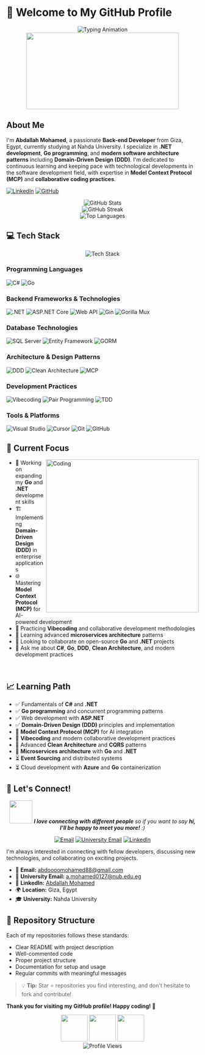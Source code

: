 # 👋 Welcome to My GitHub Profile

<div align="center">
  <img src="https://readme-typing-svg.herokuapp.com?font=Fira+Code&size=30&duration=3000&pause=1000&color=0078D4&center=true&vCenter=true&width=600&height=100&lines=Hi+there!+I'm+Abdallah+Mohamed+%F0%9F%91%8B;Back-End+Developer+%F0%9F%9A%80;.NET+%26+Go+Specialist+%F0%9F%92%BB;Domain-Driven+Design+Beginner+%F0%9F%8F%97%EF%B8%8F" alt="Typing Animation">
</div>

<div align="center">
  <img src="https://github.com/abhisheknaiidu/abhisheknaiidu/blob/master/code.gif?raw=true" width="400" height="200"/>
</div>

## About Me
I'm **Abdallah Mohamed**, a passionate **Back-end Developer** from Giza, Egypt, currently studying at Nahda University. I specialize in **.NET development**, **Go programming**, and **modern software architecture patterns** including **Domain-Driven Design (DDD)**. I'm dedicated to continuous learning and keeping pace with technological developments in the software development field, with expertise in **Model Context Protocol (MCP)** and **collaborative coding practices**.

[![LinkedIn](https://img.shields.io/badge/LinkedIn-0077B5?style=for-the-badge&logo=linkedin&logoColor=white)](https://www.linkedin.com/in/abdallah-mohamed-6724ba297)
[![GitHub](https://img.shields.io/badge/GitHub-100000?style=for-the-badge&logo=github&logoColor=white)](https://github.com/abdallahmohameddotnet)

<div align="center">
  <img src="https://github-readme-stats.vercel.app/api?username=abdallahmohameddotnet&show_icons=true&theme=tokyonight&hide_border=true&count_private=true" alt="GitHub Stats" />
</div>

<div align="center">
  <img src="https://github-readme-streak-stats.herokuapp.com/?user=abdallahmohameddotnet&theme=tokyonight&hide_border=true" alt="GitHub Streak" />
</div>

<div align="center">
  <img src="https://github-readme-stats.vercel.app/api/top-langs/?username=abdallahmohameddotnet&layout=compact&theme=tokyonight&hide_border=true" alt="Top Languages" />
</div>

## 💻 Tech Stack

<div align="center">
  <img src="https://skillicons.dev/icons?i=cs,dotnet,go,sqlserver,git,github,visualstudio" alt="Tech Stack" />
</div>

### Programming Languages
![C#](https://img.shields.io/badge/C%23-239120?style=for-the-badge&logo=c-sharp&logoColor=white)
![Go](https://img.shields.io/badge/Go-00ADD8?style=for-the-badge&logo=go&logoColor=white)

### Backend Frameworks & Technologies
![.NET](https://img.shields.io/badge/.NET-5C2D91?style=for-the-badge&logo=.net&logoColor=white)
![ASP.NET Core](https://img.shields.io/badge/ASP.NET_Core-0078D4?style=for-the-badge&logo=.net&logoColor=white)
![Web API](https://img.shields.io/badge/Web_API-5C2D91?style=for-the-badge&logo=.net&logoColor=white)
![Gin](https://img.shields.io/badge/Gin-00ADD8?style=for-the-badge&logo=go&logoColor=white)
![Gorilla Mux](https://img.shields.io/badge/Gorilla_Mux-00ADD8?style=for-the-badge&logo=go&logoColor=white)

### Database Technologies
![SQL Server](https://img.shields.io/badge/SQL_Server-CC2927?style=for-the-badge&logo=microsoft-sql-server&logoColor=white)
![Entity Framework](https://img.shields.io/badge/Entity_Framework-5C2D91?style=for-the-badge&logo=.net&logoColor=white)
![GORM](https://img.shields.io/badge/GORM-00ADD8?style=for-the-badge&logo=go&logoColor=white)


### Architecture & Design Patterns
![DDD](https://img.shields.io/badge/Domain%20Driven%20Design-FF6B35?style=for-the-badge&logo=atom&logoColor=white)
![Clean Architecture](https://img.shields.io/badge/Clean%20Architecture-4CAF50?style=for-the-badge&logo=architecture&logoColor=white)
![MCP](https://img.shields.io/badge/Model%20Context%20Protocol-9C27B0?style=for-the-badge&logo=protocol&logoColor=white)

### Development Practices
![Vibecoding](https://img.shields.io/badge/Vibecoding-FF9800?style=for-the-badge&logo=code&logoColor=white)
![Pair Programming](https://img.shields.io/badge/Pair%20Programming-E91E63?style=for-the-badge&logo=users&logoColor=white)
![TDD](https://img.shields.io/badge/Test%20Driven%20Development-00BCD4?style=for-the-badge&logo=test-tube&logoColor=white)

### Tools & Platforms
![Visual Studio](https://img.shields.io/badge/Visual_Studio-5C2D91?style=for-the-badge&logo=visual%20studio&logoColor=white)
![Cursor](https://img.shields.io/badge/Cursor-000000?style=for-the-badge&logo=cursor&logoColor=white)
![Git](https://img.shields.io/badge/Git-F05032?style=for-the-badge&logo=git&logoColor=white)
![GitHub](https://img.shields.io/badge/GitHub-100000?style=for-the-badge&logo=github&logoColor=white)


## 🎯 Current Focus

<img align="right" alt="Coding" width="400" src="https://media.giphy.com/media/L1R1tvI9svkIWwpVYr/giphy.gif">

- 🔭 Working on expanding my **Go** and **.NET** development skills
- 🏗️ Implementing **Domain-Driven Design (DDD)** in enterprise applications
- 🌐 Mastering **Model Context Protocol (MCP)** for AI-powered development
- 🤝 Practicing **Vibecoding** and collaborative development methodologies
- 🌱 Learning advanced **microservices architecture** patterns
- 👯 Looking to collaborate on open-source **Go** and **.NET** projects
- 💬 Ask me about **C#**, **Go**, **DDD**, **Clean Architecture**, and modern development practices

<br clear="both"/>

## 📈 Learning Path
- ✅ Fundamentals of **C#** and **.NET**
- ✅ **Go programming** and concurrent programming patterns
- ✅ Web development with **ASP.NET**
- ✅ **Domain-Driven Design (DDD)** principles and implementation
- 🔄 **Model Context Protocol (MCP)** for AI integration
- 🔄 **Vibecoding** and modern collaborative development practices
- 🔄 Advanced **Clean Architecture** and **CQRS** patterns
- 🔄 **Microservices architecture** with **Go** and **.NET**
- ⏳ **Event Sourcing** and distributed systems
- ⏳ Cloud development with **Azure** and **Go** containerization

## 🤝 Let's Connect!

<div align="center">
  <img src="https://media.giphy.com/media/LnQjpWaON8nhr21vNW/giphy.gif" width="60"> <em><b>I love connecting with different people</b> so if you want to say <b>hi, I'll be happy to meet you more!</b> :)</em>
</div>

<div align="center">
  
[![Email](https://img.shields.io/badge/Email-D14836?style=for-the-badge&logo=gmail&logoColor=white)](mailto:abdoooomohamed88@gmail.com)
[![University Email](https://img.shields.io/badge/University_Email-0078D4?style=for-the-badge&logo=microsoft-outlook&logoColor=white)](mailto:a.mohamed0127@nub.edu.eg)
[![LinkedIn](https://img.shields.io/badge/LinkedIn-0077B5?style=for-the-badge&logo=linkedin&logoColor=white)](https://www.linkedin.com/in/abdallah-mohamed-6724ba297)

</div>

I'm always interested in connecting with fellow developers, discussing new technologies, and collaborating on exciting projects.

- 📧 **Email:** [abdoooomohamed88@gmail.com](mailto:abdoooomohamed88@gmail.com)
- 📧 **University Email:** [a.mohamed0127@nub.edu.eg](mailto:a.mohamed0127@nub.edu.eg)
- 💼 **LinkedIn:** [Abdallah Mohamed](https://www.linkedin.com/in/abdallah-mohamed-6724ba297)
- 🌍 **Location:** Giza, Egypt
- 🎓 **University:** Nahda University

## 📝 Repository Structure

Each of my repositories follows these standards:
- Clear README with project description
- Well-commented code
- Proper project structure
- Documentation for setup and usage
- Regular commits with meaningful messages

> 💡 **Tip:** Star ⭐ repositories you find interesting, and don't hesitate to fork and contribute!

**Thank you for visiting my GitHub profile! Happy coding! 🚀**

<div align="center">
  <img src="https://media.giphy.com/media/jpVnC65DmYeyRL4LHS/giphy.gif" width="70" height="70"/>
  <img src="https://media.giphy.com/media/du3J3cXyzhj75IOgvA/giphy.gif" width="70" height="70"/>
  <img src="https://media.giphy.com/media/kH1DBkPNyZPOk0BxrM/giphy.gif" width="70" height="70"/>
</div>

<div align="center">
  <img src="https://komarev.com/ghpvc/?username=abdallahmohameddotnet&label=Profile%20views&color=0e75b6&style=flat" alt="Profile Views" />
</div>
